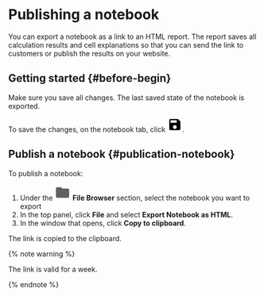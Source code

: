 # Publishing a notebook

You can export a notebook as a link to an HTML report. The report saves all calculation results and cell explanations so that you can send the link to customers or publish the results on your website.

## Getting started {#before-begin}

Make sure you save all changes. The last saved state of the notebook is exported.

To save the changes, on the notebook tab, click ![save](../../../_assets/datasphere/jupyterlab/save.svg).

## Publish a notebook {#publication-notebook}

To publish a notebook:

1. Under the ![folder](../../../_assets/datasphere/jupyterlab/folder.svg) **File Browser** section, select the notebook you want to export
1. In the top panel, click **File** and select **Export Notebook as HTML**.
1. In the window that opens, click **Copy to clipboard**.

The link is copied to the clipboard.

{% note warning %}

The link is valid for a week.

{% endnote %}
